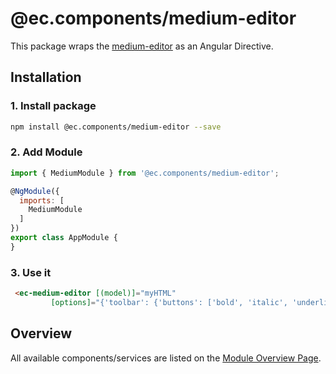 # @ec.components/medium-editor

This package wraps the [medium-editor](https://github.com/yabwe/medium-editor) as an Angular Directive.

## Installation

### 1. Install package

```sh
npm install @ec.components/medium-editor --save
```

### 2. Add Module

```js
import { MediumModule } from '@ec.components/medium-editor';

@NgModule({
  imports: [
    MediumModule
  ]
})
export class AppModule {
}
```

### 3. Use it

```html
 <ec-medium-editor [(model)]="myHTML"
         [options]="{'toolbar': {'buttons': ['bold', 'italic', 'underline', 'h1', 'h2', 'h3']}}"></ec-medium-editor>
```

## Overview

All available components/services are listed on the [Module Overview Page](https://entrecode.github.io/ec.components/modules/MediumEditorModule.html).
